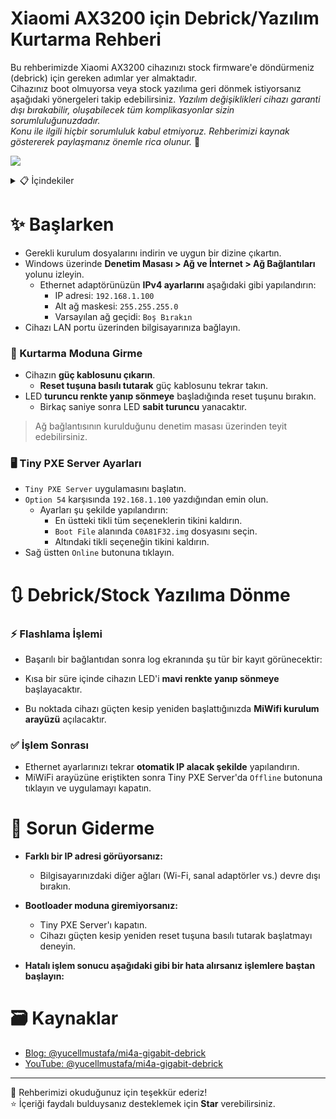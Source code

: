 # Xiaomi AX3200 için Debrick/Yazılım Kurtarma Rehberi

Bu rehberimizde Xiaomi AX3200 cihazınızı stock firmware'e döndürmeniz (debrick) için gereken adımlar yer almaktadır.  
Cihazınız boot olmuyorsa veya stock yazılıma geri dönmek istiyorsanız aşağıdaki yönergeleri takip edebilirsiniz.
*Yazılım değişiklikleri cihazı garanti dışı bırakabilir, oluşabilecek tüm komplikasyonlar sizin sorumluluğunuzdadır.*  
*Konu ile ilgili hiçbir sorumluluk kabul etmiyoruz. Rehberimizi kaynak göstererek paylaşmanız önemle rica olunur.* 🙏

<p align="left">
  <a href="https://discord.gg/k6y5MBKCPW"><img src="https://img.shields.io/badge/Discord-Yardım İçin-blue?logo=discord&logoColor=white"/></a>
</p>

<details>
  <summary>📋 İçindekiler</summary>
  <ol>
    <li>
      <a href="#-başlarken">✨ Başlarken</a>
      <ul>
        <li><a href="#-kurtarma-moduna-girme">🚨 Kurtarma Moduna Girme</a></li>
        <li><a href="%EF%B8%8F-tiny-pxe-server-ayarlar%C4%B1">🖥️ Tiny PXE Server Ayarları</a></li>
      </ul>
    </li>
    <li>
      <a href="#-debrickstock-yazılıma-dönme">🔃 Debrick/Stock Yazılıma Dönme</a>
      <ul>
        <li><a href="#-flashlama-i̇şlemi">⚡ Flashlama İşlemi</a></li>
        <li><a href="#-i̇şlem-sonrası">✅ İşlem Sonrası</a></li>
      </ul>
    </li>
    <li>
      <a href="#-sorun-giderme">🫠 Sorun Giderme</a>
    </li>
    <li>
      <a href="#%EF%B8%8F-kaynaklar">🗃️ Kaynaklar</a>
    </li>
  </ol>
</details>

# ✨ Başlarken

- Gerekli kurulum dosyalarını indirin ve uygun bir dizine çıkartın.  
- Windows üzerinde **Denetim Masası > Ağ ve İnternet > Ağ Bağlantıları** yolunu izleyin.  
  - Ethernet adaptörünüzün **IPv4 ayarlarını** aşağıdaki gibi yapılandırın:  
      - IP adresi: `192.168.1.100`  
      - Alt ağ maskesi: `255.255.255.0`  
      - Varsayılan ağ geçidi: `Boş Bırakın`  
- Cihazı LAN portu üzerinden bilgisayarınıza bağlayın.  

### 🚨 Kurtarma Moduna Girme

- Cihazın **güç kablosunu çıkarın**.
  - **Reset tuşuna basılı tutarak** güç kablosunu tekrar takın.
- LED **turuncu renkte yanıp sönmeye** başladığında reset tuşunu bırakın.
  - Birkaç saniye sonra LED **sabit turuncu** yanacaktır.
> Ağ bağlantısının kurulduğunu denetim masası üzerinden teyit edebilirsiniz.

### 🖥️ Tiny PXE Server Ayarları

- `Tiny PXE Server` uygulamasını başlatın.
- `Option 54` karşısında `192.168.1.100` yazdığından emin olun.
  - Ayarları şu şekilde yapılandırın:
      - En üstteki tikli tüm seçeneklerin tikini kaldırın.
      - `Boot File` alanında `C0A81F32.img` dosyasını seçin.
      - Altındaki tikli seçeneğin tikini kaldırın.
- Sağ üstten `Online` butonuna tıklayın.

# 🔃 Debrick/Stock Yazılıma Dönme

### ⚡ Flashlama İşlemi

- Başarılı bir bağlantıdan sonra log ekranında şu tür bir kayıt görünecektir:

- Kısa bir süre içinde cihazın LED'i **mavi renkte yanıp sönmeye** başlayacaktır.
- Bu noktada cihazı güçten kesip yeniden başlattığınızda **MiWifi kurulum arayüzü** açılacaktır.

### ✅ İşlem Sonrası

- Ethernet ayarlarınızı tekrar **otomatik IP alacak şekilde** yapılandırın.
- MiWiFi arayüzüne eriştikten sonra Tiny PXE Server'da `Offline` butonuna tıklayın ve uygulamayı kapatın.

# 🫠 Sorun Giderme

- **Farklı bir IP adresi görüyorsanız:**
    - Bilgisayarınızdaki diğer ağları (Wi-Fi, sanal adaptörler vs.) devre dışı bırakın.

- **Bootloader moduna giremiyorsanız:**
    - Tiny PXE Server'ı kapatın.
    - Cihazı güçten kesip yeniden reset tuşuna basılı tutarak başlatmayı deneyin.

- **Hatalı işlem sonucu aşağıdaki gibi bir hata alırsanız işlemlere baştan başlayın:**

# 🗃️ Kaynaklar
  - [Blog: @yucellmustafa/mi4a-gigabit-debrick](https://blog.yucellmustafa.com.tr/2023/05/27/mi4a-gigabit-debrick)
  - [YouTube: @yucellmustafa/mi4a-gigabit-debrick](https://www.youtube.com/watch?v=F7kfNIsIu5U)
   
-----------
🎀 Rehberimizi okuduğunuz için teşekkür ederiz!  
⭐ İçeriği faydalı bulduysanız desteklemek için **Star** verebilirsiniz.  
